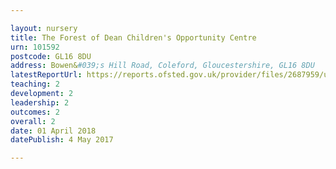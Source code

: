 ```yaml
---

layout: nursery
title: The Forest of Dean Children's Opportunity Centre
urn: 101592
postcode: GL16 8DU
address: Bowen&#039;s Hill Road, Coleford, Gloucestershire, GL16 8DU
latestReportUrl: https://reports.ofsted.gov.uk/provider/files/2687959/urn/101592.pdf
teaching: 2
development: 2
leadership: 2
outcomes: 2
overall: 2
date: 01 April 2018 
datePublish: 4 May 2017

---
```

